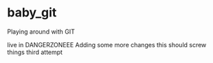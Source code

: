 # baby_git
Playing around with GIT

live in DANGERZONEEE
Adding some more changes
this should screw things
third attempt




